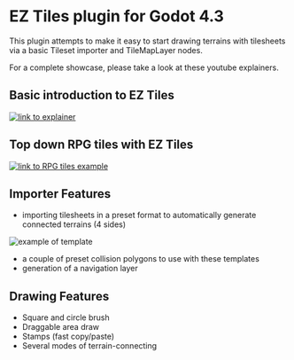 # EZ Tiles plugin for Godot 4.3

This plugin attempts to make it easy to start drawing terrains with tilesheets via a basic Tileset importer and TileMapLayer nodes.

For a complete showcase, please take a look at these youtube explainers.

## Basic introduction to EZ Tiles

[![link to explainer](https://raw.githubusercontent.com/Teaching-myself-Godot/ez-tiles/refs/tags/1.0.3/yt-thumnail-2.jpg)](https://youtu.be/cvx-chwh1Ds)

## Top down RPG tiles with EZ Tiles

[![link to RPG tiles example](https://raw.githubusercontent.com/Teaching-myself-Godot/ez-tiles/refs/tags/1.0.3/yt-thumnail-1.jpg)](https://youtu.be/gBNtqvF5T_Y)

## Importer Features

- importing tilesheets in a preset format to automatically generate connected terrains (4 sides)

![example of template](https://raw.githubusercontent.com/Teaching-myself-Godot/ez-tiles/refs/tags/1.0.0/template_32x32.png)

- a couple of preset collision polygons to use with these templates
- generation of a navigation layer

## Drawing Features

- Square and circle brush
- Draggable area draw
- Stamps (fast copy/paste)
- Several modes of terrain-connecting
